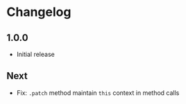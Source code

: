 # Changelog

## 1.0.0

* Initial release

## Next

* Fix: `.patch` method maintain `this` context in method calls
